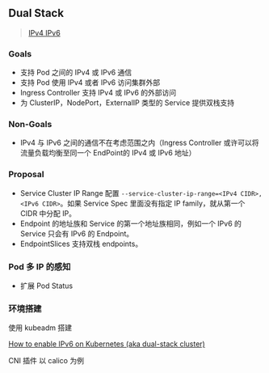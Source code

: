 ## Dual Stack
> [IPv4 IPv6](../../Computer%20Network/IPv4-IPv6.md)

### Goals
- 支持 Pod 之间的 IPv4 或 IPv6 通信
- 支持 Pod 使用 IPv4 或者 IPv6 访问集群外部
- Ingress Controller 支持 IPv4 或 IPv6 的外部访问
- 为 ClusterIP，NodePort，ExternalIP 类型的 Service 提供双栈支持

### Non-Goals
- IPv4 与 IPv6 之间的通信不在考虑范围之内（Ingress Controller 或许可以将流量负载均衡至同一个 EndPoint的 IPv4 或 IPv6 地址）


### Proposal
- Service Cluster IP Range 配置 `--service-cluster-ip-range=<IPv4 CIDR>,<IPv6 CIDR>`。如果 Service Spec 里面没有指定 IP family，就从第一个 CIDR 中分配 IP。
- Endpoint 的地址族和 Service 的第一个地址族相同，例如一个 IPv6 的 Service 只会有 IPv6 的 Endpoint。
- EndpointSlices 支持双栈 endpoints。


### Pod 多 IP 的感知
- 扩展 Pod Status


### 环境搭建
使用 kubeadm 搭建

[How to enable IPv6 on Kubernetes (aka dual-stack cluster)](https://medium.com/@elfakharany/how-to-enable-ipv6-on-kubernetes-aka-dual-stack-cluster-ac0fe294e4cf)

CNI 插件 以 calico 为例
